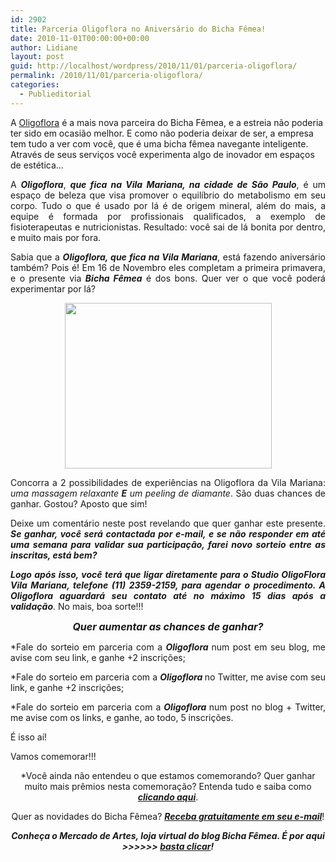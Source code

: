 ```yaml
---
id: 2902
title: Parceria Oligoflora no Aniversário do Bicha Fêmea!
date: 2010-11-01T00:00:00+00:00
author: Lidiane
layout: post
guid: http://localhost/wordpress/2010/11/01/parceria-oligoflora/
permalink: /2010/11/01/parceria-oligoflora/
categories:
  - Publieditorial
---
```

A <a href="http://www.oligoflora.com.br/" target="_blank">Oligoflora</a> é a mais nova parceira do Bicha Fêmea, e a estreia não poderia ter sido em ocasião melhor. E como não poderia deixar de ser, a empresa tem tudo a ver com você, que é uma bicha fêmea navegante inteligente. Através de seus serviços você experimenta algo de inovador em espaços de estética…

<!--more-->

<p style="text-align: justify;">
  A <strong><em>Oligoflora</em></strong>, <strong><em>que fica na Vila Mariana, na cidade de São Paulo</em></strong>, é um espaço de beleza que visa promover o equilíbrio do metabolismo em seu corpo. Tudo o que é usado por lá é de origem mineral, além do mais, a equipe é formada por profissionais qualificados, a exemplo de fisioterapeutas e nutricionistas. Resultado: você sai de lá bonita por dentro, e muito mais por fora.
</p>

<p style="text-align: justify;">
  Sabia que a <strong><em>Oligoflora, que fica na Vila Mariana</em></strong>, está fazendo aniversário também? Pois é! Em 16 de Novembro eles completam a primeira primavera, e o presente via <strong><em>Bicha Fêmea</em></strong> é dos bons. Quer ver o que você poderá experimentar por lá?
</p>

<p style="text-align: center;">
  <a href="http://www.trololodemulher.com.br/blog/wp-content/uploads/2010/10/Presentes-Oligoflora.jpg"><img class="alignnone size-full wp-image-5377" title="Presentes Oligoflora" src="http://www.trololodemulher.com.br/blog/wp-content/uploads/2010/10/Presentes-Oligoflora.jpg" alt="" width="331" height="265" /></a>
</p>

<p style="text-align: justify;">
  Concorra a 2 possibilidades de experiências na Oligoflora da Vila Mariana: <em>uma massagem relaxante</em> <strong><em>E</em></strong> <em>um peeling de diamante</em>. São duas chances de ganhar. Gostou? Aposto que sim!
</p>

<p style="text-align: justify;">
  Deixe um comentário neste post revelando que quer ganhar este presente. <strong><em>Se ganhar, você será contactada por e-mail, e se não responder em até uma semana para validar sua participação, farei novo sorteio entre as inscritas, está bem? </em></strong>
</p>

<p style="text-align: justify;">
  <strong><em>Logo após isso, você terá que ligar diretamente para o Studio OligoFlora Vila Mariana, telefone (11) 2359-2159, para agendar o procedimento. A Oligoflora aguardará seu contato até no máximo 15 dias após a validação</em></strong>. No mais, boa sorte!!!
</p>

<p style="text-align: center;">
  <strong><em><span style="font-size: medium;">Quer aumentar as chances de ganhar?</span></em></strong>
</p>

<p style="text-align: justify;">
  *Fale do sorteio em parceria com a <strong><em>Oligoflora </em></strong>num post em seu blog, me avise com seu link, e ganhe +2 inscrições;
</p>

<p style="text-align: justify;">
  *Fale do sorteio em parceria com a <strong><em>Oligoflora </em></strong>no Twitter, me avise com seu link, e ganhe +2 inscrições;
</p>

<p style="text-align: justify;">
  *Fale do sorteio em parceria com a <strong><em>Oligoflora </em></strong>num post no blog + Twitter, me avise com os links, e ganhe, ao todo, 5 inscrições.
</p>

<p style="text-align: justify;">
  É isso aí!
</p>

Vamos comemorar!!!

<p style="text-align: center;">
  *Você ainda não entendeu o que estamos comemorando? Quer ganhar muito mais prêmios nesta comemoração? Entenda tudo e saiba como <strong><em><a href="http://www.trololodemulher.com.br/2010/11/01/2-aniversario-bicha-femea/" target="_self">clicando aqui</a></em></strong>.
</p>

<p style="text-align: center;">
  Quer as novidades do Bicha Fêmea? <strong><em><a href="http://feedburner.google.com/fb/a/mailverify?uri=blogbichafemea&loc=pt_BR">Receba gratuitamente em seu e-mail</a></em></strong>!
</p>

<p style="text-align: center;">
  <strong><em>Conheça o Mercado de Artes, loja virtual do blog Bicha Fêmea. É por aqui >>>>>> </em><a href="http://www.trololodemulher.com.br/loja/"><em>basta clicar</em></a><em>!</em></strong>
</p>